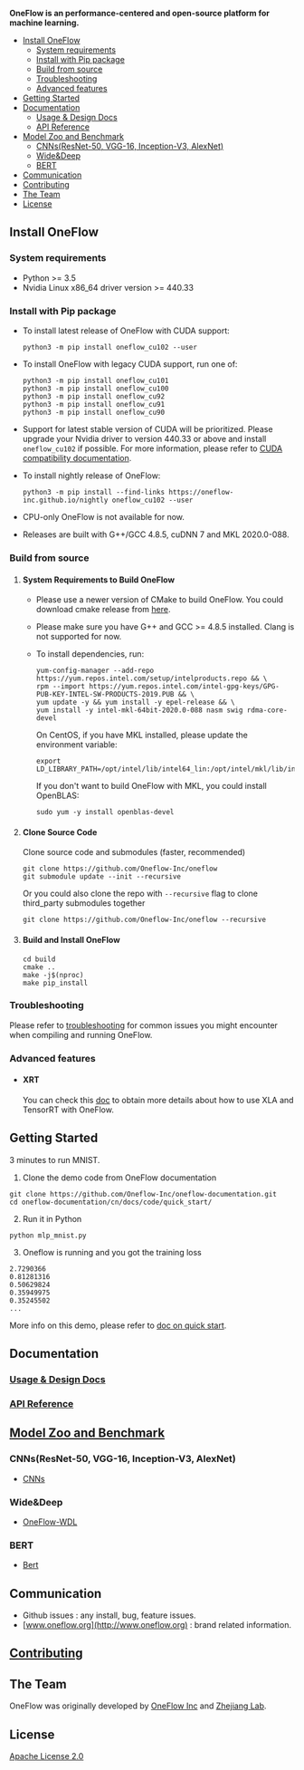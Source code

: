 **OneFlow is an performance-centered and open-source platform for machine learning.**

- [Install OneFlow](#install-oneflow)
  - [System requirements](#system-requirements)
  - [Install with Pip package](#install-with-pip-package)
  - [Build from source](#build-from-source)
  - [Troubleshooting](#troubleshooting)
  - [Advanced features](#advanced-features)
- [Getting Started](#getting-started)
- [Documentation](#documentation)
  - [Usage & Design Docs](#usage--design-docs)
  - [API Reference](#api-reference)
- [Model Zoo and Benchmark](#model-zoo-and-benchmark)
  - [CNNs(ResNet-50, VGG-16, Inception-V3, AlexNet)](#cnnsresnet-50-vgg-16-inception-v3-alexnet)
  - [Wide&Deep](#widedeep)
  - [BERT](#bert)
- [Communication](#communication)
- [Contributing](#contributing)
- [The Team](#the-team)
- [License](#license)

## Install OneFlow

  ### System requirements

  - Python >= 3.5
  - Nvidia Linux x86_64 driver version >= 440.33

  ### Install with Pip package

  - To install latest release of OneFlow with CUDA support:

    ```
    python3 -m pip install oneflow_cu102 --user
    ```

  - To install OneFlow with legacy CUDA support, run one of:
    ```
    python3 -m pip install oneflow_cu101
    python3 -m pip install oneflow_cu100
    python3 -m pip install oneflow_cu92
    python3 -m pip install oneflow_cu91
    python3 -m pip install oneflow_cu90
    ```

  - Support for latest stable version of CUDA will be prioritized. Please upgrade your Nvidia driver to version 440.33 or above and install `oneflow_cu102` if possible. For more information, please refer to [CUDA compatibility documentation](https://docs.nvidia.com/deploy/cuda-compatibility/index.html).

  - To install nightly release of OneFlow:

    ```
    python3 -m pip install --find-links https://oneflow-inc.github.io/nightly oneflow_cu102 --user
    ```

  - CPU-only OneFlow is not available for now.

  - Releases are built with G++/GCC 4.8.5, cuDNN 7 and MKL 2020.0-088.

### Build from source

1. #### System Requirements to Build OneFlow

    - Please use a newer version of CMake to build OneFlow. You could download cmake release from [here](https://github.com/Kitware/CMake/releases/download/v3.14.0/cmake-3.14.0-Linux-x86_64.tar.gz).

    - Please make sure you have G++ and GCC >= 4.8.5 installed. Clang is not supported for now.

    - To install dependencies, run:

      ```
      yum-config-manager --add-repo https://yum.repos.intel.com/setup/intelproducts.repo && \
      rpm --import https://yum.repos.intel.com/intel-gpg-keys/GPG-PUB-KEY-INTEL-SW-PRODUCTS-2019.PUB && \
      yum update -y && yum install -y epel-release && \
      yum install -y intel-mkl-64bit-2020.0-088 nasm swig rdma-core-devel
      ```

      On CentOS, if you have MKL installed, please update the environment variable:

      ```
      export LD_LIBRARY_PATH=/opt/intel/lib/intel64_lin:/opt/intel/mkl/lib/intel64:$LD_LIBRARY_PATH
      ```

      If you don't want to build OneFlow with MKL, you could install OpenBLAS:

      ```
      sudo yum -y install openblas-devel
      ```

2. #### Clone Source Code

    Clone source code and submodules (faster, recommended)

    ```
    git clone https://github.com/Oneflow-Inc/oneflow
    git submodule update --init --recursive
    ```

    Or you could also clone the repo with `--recursive` flag to clone third_party submodules together

    ```
    git clone https://github.com/Oneflow-Inc/oneflow --recursive
    ```

3. #### Build and Install OneFlow

    ```
    cd build
    cmake ..
    make -j$(nproc)
    make pip_install
    ```

### Troubleshooting

Please refer to [troubleshooting](docs/source/troubleshooting.md) for common issues you might encounter when compiling and running OneFlow.

### Advanced features

- #### XRT

  You can check this [doc](oneflow/xrt/README.md) to obtain more details about how to use XLA and TensorRT with OneFlow.

## Getting Started
3 minutes to run MNIST.
1. Clone the demo code from OneFlow documentation
```
git clone https://github.com/Oneflow-Inc/oneflow-documentation.git
cd oneflow-documentation/cn/docs/code/quick_start/ 
```
2. Run it in Python
```
python mlp_mnist.py
```

3. Oneflow is running and you got the training loss
```
2.7290366
0.81281316
0.50629824
0.35949975
0.35245502
...
```
More info on this demo, please refer to [doc on quick start](http://docs.oneflow.org/quick_start/quickstart_in_3_min.html).

## Documentation
### [Usage & Design Docs](http://docs.oneflow.org/)
### [API Reference](https://oneflow-api.readthedocs.io/en/latest/)

## [Model Zoo and Benchmark](https://github.com/Oneflow-Inc/OneFlow-Benchmark)
### CNNs(ResNet-50, VGG-16, Inception-V3, AlexNet)
* [CNNs](https://github.com/Oneflow-Inc/OneFlow-Benchmark/tree/of_develop_py3/Classification/cnns)

### Wide&Deep
* [OneFlow-WDL](https://github.com/Oneflow-Inc/OneFlow-Benchmark/tree/of_develop_py3/ClickThroughRate/WideDeepLearning)
### BERT
* [Bert](https://github.com/Oneflow-Inc/OneFlow-Benchmark/tree/of_develop_py3/LanguageModeling/BERT)

## Communication
* Github issues : any install, bug, feature issues.
* [www.oneflow.org](http://www.oneflow.org) : brand related information.

## [Contributing](http://docs.oneflow.org/contribute/intro.html)

## The Team
OneFlow was originally developed by [OneFlow Inc](http://www.oneflow.org) and [Zhejiang Lab](http://www.zhejianglab.com/).

## License
[Apache License 2.0](LICENSE)
